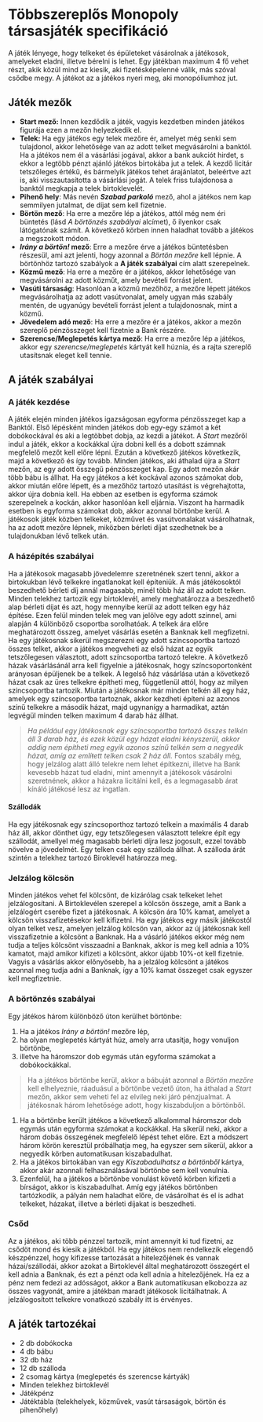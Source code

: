 # Többszereplős Monopoly társasjáték specifikáció

A játék lényege, hogy telkeket és épületeket vásárolnak a játékosok, amelyeket eladni, illetve bérelni is lehet. Egy játékban maximum 4 fő vehet részt, akik közül mind az kiesik, aki fizetésképelenné válik, más szóval csődbe megy. A játékot az a játékos nyeri meg, aki monopóliumhoz jut.

## Játék mezők
- **Start mező:** Innen kezdődik a játék, vagyis kezdetben minden játékos figurája ezen a mezőn helyezkedik el.
- **Telek:** Ha egy játékos egy telek mezőre ér, amelyet még senki sem tulajdonol, akkor lehetősége van az adott telket megvásárolni a banktól. Ha a játékos nem él a vásárlási jogával, akkor a bank aukciót hirdet, s ekkor a legtöbb pénzt ajánló játékos birtokába jut a telek. A kezdő licitár tetszőleges értékű, és bármelyik játékos tehet árajánlatot, beleértve azt is, aki visszautasította a vásárlási jogát.  A telek friss tulajdonosa a banktól megkapja a telek birtoklevelét.
- **Pihenő hely**: Más nevén **_Szabad parkoló_** mező, ahol a játékos nem kap semmilyen jutalmat, de díjat sem kell fizetnie.
- **Börtön mező**: Ha erre a mezőre lép a játékos, attól még nem éri büntetés (lásd _A börtönzés szabályai_ alcímet), ő ilyenkor csak látógatónak számít. A következő körben innen haladhat tovább a játékos a megszokott módon.
- **_Irány a börtön!_ mező**: Erre a mezőre érve a játékos büntetésben részesül, ami azt jelenti, hogy azonnal a _Börtön mezőre_ kell lépnie. A börtönhöz tartozó szabályok a **A játék szabályai** cím alatt szerepelnek.
- **Közmű mező**: Ha erre a mezőre ér a játékos, akkor lehetősége van megvásárolni az adott közműt, amely bevételi forrást jelent.
- **Vasúti társaság**: Hasonlóan a közmű mezőhöz, a mezőre lépett játékos megvásárolhatja az adott vasútvonalat, amely ugyan más szabály mentén, de ugyanúgy bevételi forrást jelent a tulajdonosnak, mint a közmű.
- **Jövedelem adó mező**: Ha erre a mezőre ér a játékos, akkor a mezőn szereplő pénzösszeget kell fizetnie a Bank részére.
- **Szerencse/Meglepetés kártya mező**: Ha erre a mezőre lép a játékos, akkor egy _szerencse/meglepetés_ kártyát kell húznia, és a rajta szereplő utasítsnak eleget kell tennie.

## A játék szabályai

### A játék kezdése
A játék elején minden játékos igazságosan egyforma pénzösszeget kap a Banktól. Első lépésként minden játékos dob egy-egy számot a két dobókockával és aki a legtöbbet dobja, az kezdi a játékot. A _Start_ mezőről indul a játék, ekkor a kockákkal újra dobni kell és a dobott számnak megfelelő mezőt kell előre lépni. Ezután a következő játékos következik, majd a következő és így tovább. Minden játékos, aki áthalad újra a _Start_ mezőn, az egy adott összegű pénzösszeget kap. Egy adott mezőn akár több bábu is állhat. Ha egy játékos a két kockával azonos számokat dob, akkor miután előre lépett, és a mezőhöz tartozó utasítást is végrehajtotta, akkor újra dobnia kell. Ha ebben az esetben is egyforma számok szerepelnek a kockán, akkor hasonlóan kell eljárnia. Viszont ha harmadik esetben is egyforma számokat dob, akkor azonnal börtönbe kerül. A játékosok játék közben telkeket, közművet és vasútvonalakat vásárolhatnak, ha az adott mezőre lépnek, miközben bérleti díjat szedhetnek be a tulajdonukban lévő telkek után.

### A házépítés szabályai
Ha a játékosok magasabb jövedelemre szeretnének szert tenni, akkor a birtokukban lévő telkekre ingatlanokat kell építeniük. A más játékosoktól beszedhető bérleti díj annál magasabb, minél több ház áll az adott telken. Minden telekhez tartozik egy birtoklevél, amely meghatározza a beszedhető alap bérleti díjat és azt, hogy mennyibe kerül az adott telken egy ház építése. Ezen felül minden telek meg van jelölve egy adott színnel, ami alapján 4 különböző csoportba sorolhatóak. A telkek ára előre meghatározott összeg, amelyet vásárlás esetén a Banknak kell megfizetni. Ha egy játékosnak sikerül megszerezni egy adott színcsoportba tartozó összes telket, akkor a játékos megveheti az első házat az egyik tetszőlegesen választott, adott színcsoportba tartozó telekre. A következő házak vásárlásánál arra kell figyelnie a játékosnak, hogy színcsoportonként arányosan épüljenek be a telkek. A legelső ház vásárlása után a következő házat csak az üres telkekre építheti meg, függetlenül attól, hogy az milyen színcsoportba tartozik. Miután a játékosnak már minden telkén áll egy ház, amelyek egy színcsoportba tartoznak, akkor kezdheti építeni az azonos színű telkekre a második házat, majd ugynanígy a harmadikat, aztán legvégül minden telken maximum 4 darab ház állhat.
> *Ha például egy játékosnak egy színcsoportba tartozó összes telkén áll 3 darab ház, és ezek közül egy házat eladni kényszerül, akkor addig nem építheti meg egyik azonos színű telkén sem a negyedik házat, amíg az emlíŧett telken csak 2 ház áll.* 
Fontos szabály még, hogy jelzálog alatt álló telekre nem lehet építkezni, illetve ha Bank kevesebb házat tud eladni, mint amennyit a játékosok vásárolni szeretnének, akkor a házakra licitálni kell, és a legmagasabb árat kínáló játékosé lesz az ingatlan.
#### Szállodák
Ha egy játékosnak egy színcsoporthoz tartozó telkein a maximális 4 darab ház áll, akkor dönthet úgy, egy tetszőlegesen választott telekre épít egy szállodát, amellyel még magasabb bérleti díjra lesz jogosult, ezzel tovább növelve a jövedelmét. Egy telken csak egy szálloda állhat. A szálloda árát szintén a telekhez tartozó Biroklevél határozza meg.

### Jelzálog kölcsön
Minden játékos vehet fel kölcsönt, de kizárólag csak telkeket lehet jelzálogosítani. A Birtoklevélen szerepel a kölcsön összege, amit a Bank a jelzálogért cserébe fizet a játékosnak. A kölcsön ára 10% kamat, amelyet a kölcsön visszafizetésekor kell kifizetni. Ha egy játékos egy másik játékostól olyan telket vesz, amelyen jelzálog kölcsön van, akkor az új játékosnak kell visszafizetnie a kölcsönt a Banknak. Ha a vásárló játékos ekkor még nem tudja a teljes kölcsönt visszaadni a Banknak, akkor is meg kell adnia a 10% kamatot, majd amikor kifizeti a kölcsönt, akkor újabb 10%-ot kell fizetnie. Vagyis a vásárlás akkor előnyösebb, ha a jelzálog kölcsönt a játékos azonnal meg tudja adni a Banknak, így a 10% kamat összeget csak egyszer kell megfizetnie.

### A börtönzés szabályai
Egy játékos három különböző úton kerülhet börtönbe:
1. Ha a játékos _Irány a börtön!_ mezőre lép,
2. ha olyan meglepetés kártyát húz, amely arra utasítja, hogy vonuljon börtönbe,
3. illetve ha háromszor dob egymás után egyforma számokat a dobókockákkal.
> Ha a játékos börtönbe kerül, akkor a bábuját azonnal a _Börtön mezőre_ kell elhelyeznie, ráaduásul a börtönbe vezető úton, ha áthalad a _Start_ mezőn, akkor sem veheti fel az elvileg neki járó pénzjualmat.
A játékosnak három lehetősége adott, hogy kiszabduljon a börtönből.
1. Ha a börtönbe került játékos a következő alkalommal háromszor dob egymás után egyforma számokat a kockákkal. Ha sikerül neki, akkor a három dobás összegének megfelelő lépést tehet előre. Ezt a módszert három körön keresztül próbálhatja meg, ha egyszer sem sikerül, akkor a negyedik körben automatikusan kiszabadulhat.
2. Ha a játékos birtokában van egy _Kiszabadulhatsz a börtönből_ kártya, akkor akár azonnali felhasználásával börtönbe sem kell vonulnia.
3. Ezenfelül, ha a játékos a börtönbe vonulást követő körben kifizeti a bírságot, akkor is kiszabadulhat. 
Amíg egy játékos börtönben tartózkodik, a pályán nem haladhat előre, de vásárolhat és el is adhat telkeket, házakat, illetve a bérleti díjakat is beszedheti.

### Csőd
Az a játékos, aki több pénzzel tartozik, mint amennyit ki tud fizetni, az csődöt mond és kiesik a játékból. Ha egy játékos nem rendelkezik elegendő készpénzzel, hogy kifizesse tartozását a hitelezőjének és vannak házai/szállodái, akkor azokat a Birtoklevél által meghatározott összegért el kell adnia a Banknak, és ezt a pénzt oda kell adnia a hitelezőjének. Ha ez a pénz nem fedezi az adósságot, akkor a Bank automatikusan elkobozza az összes vagyonát, amire a játékban maradt játékosok licitálhatnak. A jelzálogosított telkekre vonatkozó szabály itt is érvényes. 

## A játék tartozékai
- 2 db dobókocka
- 4 db bábu
- 32 db ház
- 12 db szálloda 
- 2 csomag kártya (meglepetés és szerencse kártyák)
- Minden telekhez birtoklevél
- Játékpénz
- Játéktábla (telekhelyek, közművek, vasút társaságok, börtön és pihenőhely)

